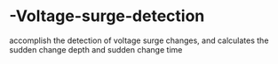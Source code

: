# -Voltage-surge-detection
accomplish the detection of voltage surge changes, and calculates the sudden change depth and sudden change time
